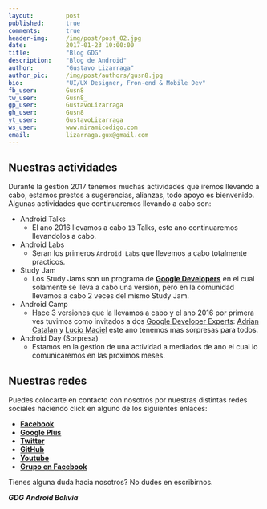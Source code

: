 ```yaml
---
layout:         post
published:      true
comments:       true
header-img:     /img/post/post_02.jpg
date:           2017-01-23 10:00:00
title:          "Blog GDG"
description:    "Blog de Android"
author:         "Gustavo Lizarraga"
author_pic:     /img/post/authors/gusn8.jpg
bio:            "UI/UX Designer, Fron-end & Mobile Dev"
fb_user:        Gusn8
tw_user:        Gusn8_
gp_user:        GustavoLizarraga
gh_user:        Gusn8
yt_user:        GustavoLizarraga
ws_user:        www.miramicodigo.com
email:          lizarraga.gux@gmail.com
---
```


## Nuestras actividades

Durante la gestion 2017 tenemos muchas actividades que iremos llevando a cabo, estamos prestos a sugerencias, alianzas, todo apoyo es bienvenido.
Algunas actividades que continuaremos llevando a cabo son:
* Android Talks
    - El ano 2016 llevamos a cabo `13` Talks, este ano continuaremos llevandolos a cabo.
* Android Labs
    - Seran los primeros `Android Labs` que llevemos a cabo totalmente practicos.
* Study Jam
    - Los Study Jams son un programa de **[Google Developers](https://www.developers.google.com)** en el cual solamente se lleva a cabo una version, pero en la comunidad llevamos a cabo 2 veces del mismo Study Jam.
* Android Camp
    - Hace 3 versiones que la llevamos a cabo y el ano 2016 por primera ves tuvimos como invitados a dos [Google Developer Experts](https://www.googke,cin): [Adrian Catalan]() y [Lucio Maciel]() este ano tenemos mas sorpresas para todos.
* Android Day (Sorpresa)
    - Estamos en la gestion de una actividad a mediados de ano el cual lo comunicaremos en las proximos meses.

## Nuestras redes

Puedes colocarte en contacto con nosotros por nuestras distintas redes sociales haciendo click en alguno de los siguientes enlaces:

* **[Facebook](https://www.facebook.com/GDGAndroid.Bo)**
* **[Google Plus](https://www.plus.google.com/+AndroidboliviaOrg)**
* **[Twitter](https://twitter.com/GDGAndroidBo)**
* **[GitHub](https://www.github.com/GDGAndroidBolivia)**
* **[Youtube](https://www)**
* **[Grupo en Facebook](https://www.facebook.com/groups/GDGAndroidBolivia)** 

Tienes alguna duda hacia nosotros? No dudes en escribirnos.

***GDG Android Bolivia***
